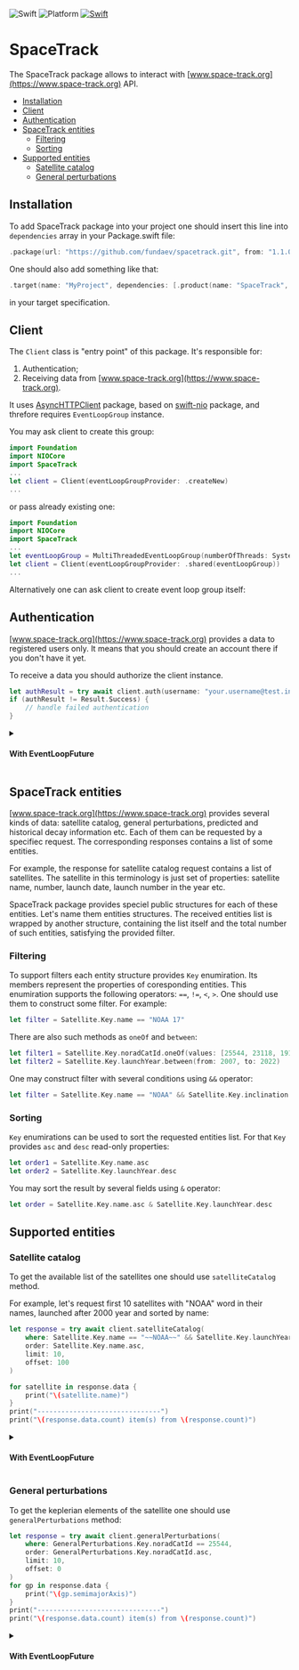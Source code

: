 ![Swift](https://img.shields.io/badge/Swift-%3E%3D%205.4-orange)
![Platform](https://img.shields.io/badge/Platform-iOS%20%7C%20MacOS%20%7C%20tvOS%20%7C%20watchOS-blue)
[![Swift](https://github.com/fundaev/spacetrack/actions/workflows/swift.yml/badge.svg)](https://github.com/fundaev/spacetrack/actions/workflows/swift.yml)

# SpaceTrack

The SpaceTrack package allows to interact with [www.space-track.org](https://www.space-track.org)
API.

- [Installation](#installation)
- [Client](#client)
- [Authentication](#authentication)
- [SpaceTrack entities](#spacetrack-entities)
    - [Filtering](#filtering)
    - [Sorting](#sorting)
- [Supported entities](#supported-entities)
    - [Satellite catalog](#satellite-catalog)
    - [General perturbations](#general-perturbations)

## Installation

To add SpaceTrack package into your project one should insert this line into `dependencies` array in your Package.swift file:

```swift
.package(url: "https://github.com/fundaev/spacetrack.git", from: "1.1.0"),
``` 

One should also add something like that:

```swift
.target(name: "MyProject", dependencies: [.product(name: "SpaceTrack", package: "spacetrack")]),
``` 

in your target specification.

## Client

The `Client` class is "entry point" of this package. It's responsible for:
1. Authentication;
2. Receiving data from [www.space-track.org](https://www.space-track.org).

It uses [AsyncHTTPClient](https://github.com/swift-server/async-http-client.git)
package, based on [swift-nio](https://github.com/apple/swift-nio) package, and threfore requires `EventLoopGroup` instance.

You may ask client to create this group:
```swift
import Foundation
import NIOCore
import SpaceTrack 
...
let client = Client(eventLoopGroupProvider: .createNew)
...
```
or pass already existing one:
```swift
import Foundation
import NIOCore
import SpaceTrack 
...
let eventLoopGroup = MultiThreadedEventLoopGroup(numberOfThreads: System.coreCount)
let client = Client(eventLoopGroupProvider: .shared(eventLoopGroup))
...
```

Alternatively one can ask client to create event loop group itself:

## Authentication

[www.space-track.org](https://www.space-track.org) provides a data to registered users only. It means that you should create an account there if you don't have it yet.  

To receive a data you should authorize the client instance.

```swift
let authResult = try await client.auth(username: "your.username@test.info", password: "123456")
if (authResult != Result.Success) {
    // handle failed authentication
}
```
<details>
<summary>
<p>

#### With EventLoopFuture

</p>
</summary>
<p>
There is alternative method for authentication, which doesn't use Swift Concurrency:

```swift
let authFuture = client.authorize(username: "your.username@test.info", password: "123456")
let result = try authFuture.wait()
if (result != Result.Success) {
    // handle failed authentication
}
```

</p>
</details>

## SpaceTrack entities

[www.space-track.org](https://www.space-track.org) provides several kinds of data: satellite catalog, general perturbations, predicted and historical decay information etc. Each of them can be requested by a specifiec request. The corresponding responses contains a list of some entities.

For example, the response for satellite catalog request contains a list of satellites. The satellite in this terminology is just set of properties: satellite name, number, launch date, launch number in the year etc.

SpaceTrack package provides speciel public structures for each of these entities. Let's name them entities structures. The received entities list is wrapped by another structure, containing the list itself and the total number of such entities, satisfying the provided filter. 

### Filtering

To support filters each entity structure provides `Key` enumiration. Its members represent the properties of coresponding entities. This enumiration supports the following operators: `==`, `!=`,  `<`, `>`. One should use them to construct some filter. For example:
```swift
let filter = Satellite.Key.name == "NOAA 17"
```

There are also such methods as `oneOf` and `between`:
```swift
let filter1 = Satellite.Key.noradCatId.oneOf(values: [25544, 23118, 19186])
let filter2 = Satellite.Key.launchYear.between(from: 2007, to: 2022)
```
One may construct filter with several conditions using `&&` operator:
```swift
let filter = Satellite.Key.name == "NOAA" && Satellite.Key.inclination > 98;
```

### Sorting

`Key` enumirations can be used to sort the requested entities list. For that `Key` provides `asc` and `desc` read-only properties:
```swift
let order1 = Satellite.Key.name.asc
let order2 = Satellite.Key.launchYear.desc
```

You may sort the result by several fields using `&` operator:
```swift
let order = Satellite.Key.name.asc & Satellite.Key.launchYear.desc
```

## Supported entities

### Satellite catalog

To get the available list of the satellites one should use `satelliteCatalog` method.

For example, let's request first 10 satellites with "NOAA" word in their names,
launched after 2000 year and sorted by name:
```swift
let response = try await client.satelliteCatalog(
    where: Satellite.Key.name == "~~NOAA~~" && Satellite.Key.launchYear > 2000,
    order: Satellite.Key.name.asc,
    limit: 10,
    offset: 100
)

for satellite in response.data {
    print("\(satellite.name)")
}
print("-------------------------------")
print("\(response.data.count) item(s) from \(response.count)")
```

<details>
<summary>
<p>

#### With EventLoopFuture

</p>
</summary>
<p>
Use `requestSatelliteCatalog` method if you don't want to deal with Swift Concurrency.

```swift
let satFuture = client.requestSatelliteCatalog(
    where: Satellite.Key.name == "~~NOAA~~" && Satellite.Key.launchYear > 2000,
    order: Satellite.Key.name.asc,
    limit: 10,
    offset: 100
)
let result = try satFuture.wait()
for sat in result.data {
    print("\(sat.name)")
}
print("-------------------------------")
print("\(result.data.count) item(s) from \(result.count)")
```

</p>
</details>

### General perturbations

To get the keplerian elements of the satellite one should use `generalPerturbations` method:

```swift
let response = try await client.generalPerturbations(
    where: GeneralPerturbations.Key.noradCatId == 25544,
    order: GeneralPerturbations.Key.noradCatId.asc,
    limit: 10,
    offset: 0
)
for gp in response.data {
    print("\(gp.semimajorAxis)")
}
print("-------------------------------")
print("\(response.data.count) item(s) from \(response.count)")
```

<details>
<summary>
<p>

#### With EventLoopFuture

</p>
</summary>
<p>
Use `requestGeneralPerturbation` method if you don't want to deal with Swift Concurrency.

```swift
let gpFuture = client.requestGeneralPerturbations(
    where: GeneralPerturbations.Key.noradCatId == 25544,
    order: GeneralPerturbations.Key.noradCatId.asc,
    limit: 10,
    offset: 0
)
let result = try gpFuture.wait()
for gp in result.data {
    print("\(gp.semimajorAxis)")
}
print("-------------------------------")
print("\(result.data.count) item(s) from \(result.count)")
```

</p>
</details>

